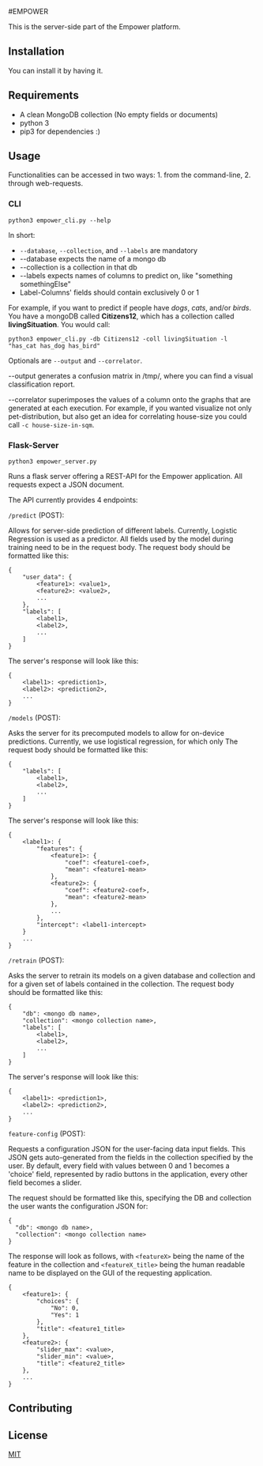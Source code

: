 #EMPOWER

This is the server-side part of the Empower platform.

## Installation

You can install it by having it.

## Requirements

* A clean MongoDB collection (No empty fields or documents)
* python 3
* pip3 for dependencies :)

## Usage

Functionalities can be accessed in two ways: 1. from the command-line, 2. through web-requests.

### CLI
`python3 empower_cli.py --help`

In short: 
* `--database`, `--collection`, and `--labels` are mandatory
* --database expects the name of a mongo db
* --collection is a collection in that db
* --labels expects names of columns to predict on, like "something somethingElse"
* Label-Columns' fields should contain exclusively 0 or 1

For example, if you want to predict if people have *dogs*, *cats*, and/or *birds*. You have a mongoDB
called **Citizens12**, which has a collection called **livingSituation**. You would call:

`python3 empower_cli.py -db Citizens12 -coll livingSituation -l "has_cat has_dog has_bird"`

Optionals are `--output` and `--correlator`.

--output generates a confusion matrix in /tmp/, where you can find a visual classification report.

--correlator superimposes the values of a column onto the graphs that are generated at each execution. 
For example, if you wanted visualize not only pet-distribution, but also get an idea for correlating house-size
 you could call `-c house-size-in-sqm`.

### Flask-Server
`python3 empower_server.py`

Runs a flask server offering a REST-API for the Empower application. All requests expect a JSON document.

The API currently provides 4 endpoints:

`/predict` (POST):

Allows for server-side prediction of different labels. Currently, Logistic Regression is used as a predictor.
All fields used by the model during training need to be in the request body.
The request body should be formatted like this:
    
    {
        "user_data": {
  	        <feature1>: <value1>,
  	        <feature2>: <value2>,
  	        ...
        },
        "labels": [
            <label1>,
            <label2>,
            ...
        ]
    }

The server's response will look like this:

    {
        <label1>: <prediction1>,
        <label2>: <prediction2>,
        ...
    }

`/models` (POST):

Asks the server for its precomputed models to allow for on-device predictions. Currently, we use logistical regression,
for which only 
The request body should be formatted like this:

    {
        "labels": [
            <label1>,
            <label2>,
            ...
        ]
    }
    
The server's response will look like this:

    {
        <label1>: {
            "features": {
                <feature1>: {
                    "coef": <feature1-coef>,
                    "mean": <feature1-mean>
                },
                <feature2>: {
                    "coef": <feature2-coef>,
                    "mean": <feature2-mean>
                },
                ...
            },
            "intercept": <label1-intercept>
        }
        ...
    }

                

`/retrain` (POST):

Asks the server to retrain its models on a given database and collection and for a given set of labels contained in the
collection.
The request body should be formatted like this:

    {
        "db": <mongo db name>,
        "collection": <mongo collection name>,
        "labels": [
            <label1>,
            <label2>,
            ...
        ]
    }
    
The server's response will look like this:

    {
        <label1>: <prediction1>,
        <label2>: <prediction2>,
        ...
    }
    

`feature-config` (POST):

Requests a configuration JSON for the user-facing data input fields. This JSON gets auto-generated from the fields in
the collection specified by the user. By default, every field with values between 0 and 1 becomes a 'choice' field,
represented by radio buttons in the application, every other field becomes a slider.

The request should be formatted like this, specifying the DB and collection the user wants the configuration JSON for:

    {
      "db": <mongo db name>,
      "collection": <mongo collection name>
    }

The response will look as follows, with `<featureX>` being the name of the feature in the collection and
`<featureX_title>` being the human readable name to be displayed on the GUI of the requesting application.


    {
        <feature1>: {
            "choices": {
                "No": 0,
                "Yes": 1
            },
            "title": <feature1_title>
        },
        <feature2>: {
            "slider_max": <value>,
            "slider_min": <value>,
            "title": <feature2_title>
        },
        ...
    }

## Contributing

## License
[MIT](https://choosealicense.com/licenses/mit/)